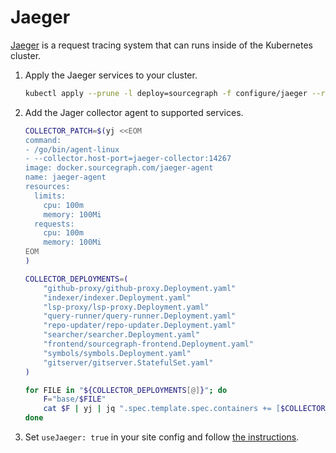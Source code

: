 # Jaeger

[Jaeger](https://github.com/jaegertracing/jaeger) is a request tracing system that can runs inside of the Kubernetes cluster.

1.  Apply the Jaeger services to your cluster.

    ```bash
    kubectl apply --prune -l deploy=sourcegraph -f configure/jaeger --recursive
    ```

2.  Add the Jager collector agent to supported services.

    ```bash
    COLLECTOR_PATCH=$(yj <<EOM
    command:
    - /go/bin/agent-linux
    - --collector.host-port=jaeger-collector:14267
    image: docker.sourcegraph.com/jaeger-agent
    name: jaeger-agent
    resources:
      limits:
        cpu: 100m
        memory: 100Mi
      requests:
        cpu: 100m
        memory: 100Mi
    EOM
    )

    COLLECTOR_DEPLOYMENTS=(
        "github-proxy/github-proxy.Deployment.yaml"
        "indexer/indexer.Deployment.yaml"
        "lsp-proxy/lsp-proxy.Deployment.yaml"
        "query-runner/query-runner.Deployment.yaml"
        "repo-updater/repo-updater.Deployment.yaml"
        "searcher/searcher.Deployment.yaml"
        "frontend/sourcegraph-frontend.Deployment.yaml"
        "symbols/symbols.Deployment.yaml"
        "gitserver/gitserver.StatefulSet.yaml"
    )

    for FILE in "${COLLECTOR_DEPLOYMENTS[@]}"; do
        F="base/$FILE"
        cat $F | yj | jq ".spec.template.spec.containers += [$COLLECTOR_PATCH]" | jy -o $F
    done
    ```

3.  Set `useJaeger: true` in your site config and follow [the instructions](https://about.sourcegraph.com/docs/config/site/#usejaeger-boolean).

